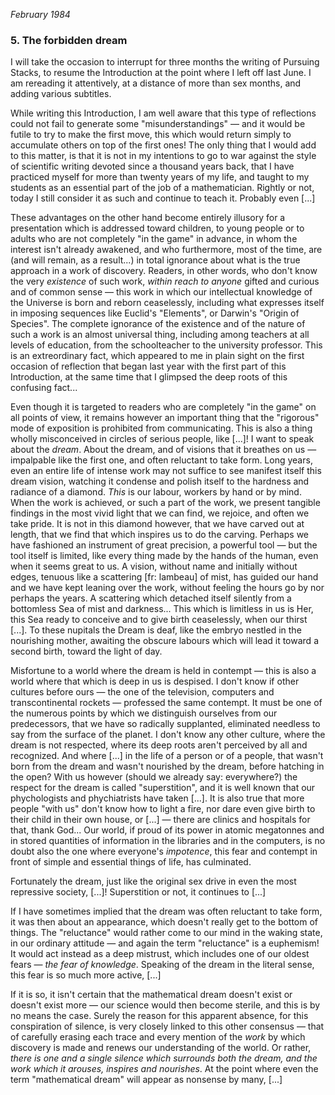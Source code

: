 _February 1984_

### 5. The forbidden dream
I will take the occasion to interrupt for three months the writing of Pursuing Stacks, to resume the Introduction at the point where I left off last June. I am rereading it attentively, at a distance of more than sex months, and adding various subtitles.

While writing this Introduction, I am well aware that this type of reflections could not fail to generate some "misunderstandings" &mdash; and it would be futile to try to make the first move, this which would return simply to accumulate others on top of the first ones! The only thing that I would add to this matter, is that it is not in my intentions to go to war against the style of scientific writing devoted since a thousand years back, that I have practiced myself for more than twenty years of my life, and taught to my students as an essential part of the job of a mathematician. Rightly or not, today I still consider it as such and continue to teach it. Probably even [...]

These advantages on the other hand become entirely illusory for a presentation which is addressed toward children, to young people or to adults who are not completely "in the game" in advance, in whom the interest isn't already awakened, and who furthermore, most of the time, are (and will remain, as a result...) in total ignorance about what is the true approach in a work of discovery. Readers, in other words, who don't know the very _existence_ of such work, _within reach to anyone_ gifted and curious and of common sense &mdash; this work in which our intellectual knowledge of the Universe is born and reborn ceaselessly, including what expresses itself in imposing sequences like Euclid's "Elements", or Darwin's "Origin of Species". The complete ignorance of the existence and of the nature of such a work is an almost universal thing, including among teachers at all levels of education, from the schoolteacher to the university professor. This is an extreordinary fact, which appeared to me in plain sight on the first occasion of reflection that began last year with the first part of this Introduction, at the same time that I glimpsed the deep roots of this confusing fact...

Even though it is targeted to readers who are completely "in the game" on all points of view, it remains however an important thing that the "rigorous" mode of exposition is prohibited from communicating. This is also a thing wholly misconceived in circles of serious people, like [...]! I want to speak about the _dream_. About the dream, and of visions that it breathes on us &mdash; impalpable like the first one, and often reluctant to take form. Long years, even an entire life of intense work may not suffice to see manifest itself this dream vision, watching it condense and polish itself to the hardness and radiance of a diamond. _This_ is our labour, workers by hand or by mind. When the work is achieved, or such a part of the work, we present tangible findings in the most vivid light that we can find, we rejoice, and often we take pride. It is not in this diamond however, that we have carved out at length, that we find that which inspires us to do the carving. Perhaps we have fashioned an instrument of great precision, a powerful tool &mdash; but the tool itself is limited, like every thing made by the hands of the human, even when it seems great to us. A vision, without name and initially without edges, tenuous like a scattering [fr: lambeau] of mist, has guided our hand and we have kept leaning over the work, without feeling the hours go by nor perhaps the years. A scattering which detached itself silently from a bottomless Sea of mist and darkness... This which is limitless in us is Her, this Sea ready to conceive and to give birth ceaselessly, when our thirst [...]. To these nupitals the Dream is deaf, like the embryo nestled in the nourishing mother, awaiting the obscure labours which will lead it toward a second birth, toward the light of day.

Misfortune to a world where the dream is held in contempt &mdash; this is also a world where that which is deep in us is despised. I don't know if other cultures before ours &mdash; the one of the television, computers and transcontinental rockets &mdash; professed the same contempt. It must be one of the numerous points by which we distinguish ourselves from our predecessors, that we have so radically supplanted, eliminated needless to say from the surface of the planet. I don't know any other culture, where the dream is not respected, where its deep roots aren't perceived by all and recognized. And where [...] in the life of a person or of a people, that wasn't born from the dream and wasn't nourished by the dream, before hatching in the open? With us however (should we already say: everywhere?) the respect for the dream is called "superstition", and it is well known that our phychologists and phychiatrists have taken [...]. It is also true that more people "with us" don't know how to light a fire, nor dare even give birth to their child in their own house, or [...] &mdash; there are clinics and hospitals for that, thank God... Our world, if proud of its power in atomic megatonnes and in stored quantities of information in the libraries and in the computers, is no doubt also the one where everyone's _impotence_, this fear and contempt in front of simple and essential things of life, has culminated.

Fortunately the dream, just like the original sex drive in even the most repressive society, [...]! Superstition or not, it continues to [...]

If I have sometimes implied that the dream was often reluctant to take form, it was then about an appearance, which doesn't really get to the bottom of things. The "reluctance" would rather come to our mind in the waking state, in our ordinary attitude &mdash; and again the term "reluctance" is a euphemism! It would act instead as a deep mistrust, which includes one of our oldest fears &mdash; _the fear of knowledge_. Speaking of the dream in the literal sense, this fear is so much more active, [...]

If it is so, it isn't certain that the mathematical dream doesn't exist or doesn't exist more &mdash; our science would then become sterile, and this is by no means the case. Surely the reason for this apparent absence, for this conspiration of silence, is very closely linked to this other consensus &mdash; that of carefully erasing each trace and every mention of the _work_ by which discovery is made and renews our understanding of the world. Or rather, _there is one and a single silence which surrounds both the dream, and the work which it arouses, inspires and nourishes_. At the point where even the term "mathematical dream" will appear as nonsense by many, [...]
